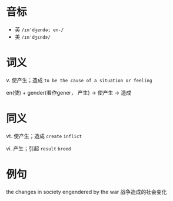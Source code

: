 # 音标

- 英 `/ɪn'dʒendə; en-/`
- 美 `/ɪn'dʒɛndɚ/`

# 词义

v. 使产生；造成
`to be the cause of a situation or feeling`



en(使) + gender(看作gener， 产生) → 使产生 → 造成

# 同义

vt. 使产生；造成
`create` `inflict`

vi. 产生；引起
`result` `breed`

# 例句

the changes in society engendered by the war
战争造成的社会变化


